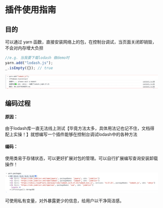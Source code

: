 # 插件使用指南

## 目的

可以通过 yarn 函数，直接安装网络上的包，在控制台调试，当页面关闭即销毁，不会对内存增大负担

```js
//e.g. 当我要下载lodash 做demo时
yarn.add("lodash.js");
_.isEmpty({}); // true
```

![](https://raw.githubusercontent.com/caifeng123/pictures/master/2022-07-12-11-02-37-image.png)

## 编码过程

#### 原因：

由于lodash库一直无法线上测试【毕竟方法太多，具体用法记也记不住，文档得配上实操！】就想编写一个插件能够在控制台调试lodash中的各种方法

#### 编码：

使用类易于存储状态，可以更好扩展对包的管理。可以自行扩展编写查询安装卸载操作！

![](https://raw.githubusercontent.com/caifeng123/pictures/master/2022-07-12-10-59-22-image.png)

可使用私有变量，对外暴露更少的信息，给用户以干净简洁感。
